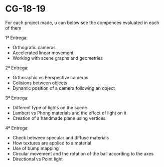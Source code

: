 # CG-18-19

For each project made, u can below see the compences evaluated in each of them

1ª Entrega:

  - Orthografic cameras
  - Accelerated linear movement
  - Working with scene graphs and geometries
  
2ª Entrega:
  - Orthoraphic vs Perspective cameras
  - Colisions between objects
  - Dynamic position of a camera following an object
  
3ª Entrega:
  - Different type of lights on the scene
  - Lambert vs Phong materials and the effect of light on it
  - Creation of a handmade plane using vertices

4ª Entrega:
  - Check between specular and diffuse materials
  - How textures are applied to a material
  - Use of bump mapping
  - Circular movement and the rotation of the ball according to the axes
  - Directional vs Point light

